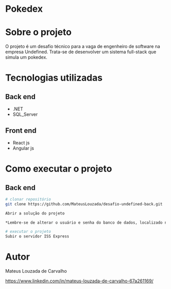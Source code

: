 # Pokedex

# Sobre o projeto

O projeto é um desafio técnico para a vaga de engenheiro de software na empresa Undefined. Trata-se de desenvolver um sistema full-stack que simula um pokedex.

# Tecnologias utilizadas
## Back end
- .NET
- SQL_Server
## Front end
- React js
- Angular js

# Como executar o projeto

## Back end 

```bash
# clonar repositório
git clone https://github.com/MateusLouzada/desafio-undefined-back.git

Abrir a solução do projeto

*Lembre-se de alterar o usuário e senha do banco de dados, localizado no appsettings.json

# executar o projeto
Subir o servidor ISS Express
```

# Autor

Mateus Louzada de Carvalho

https://www.linkedin.com/in/mateus-louzada-de-carvalho-67a261169/
